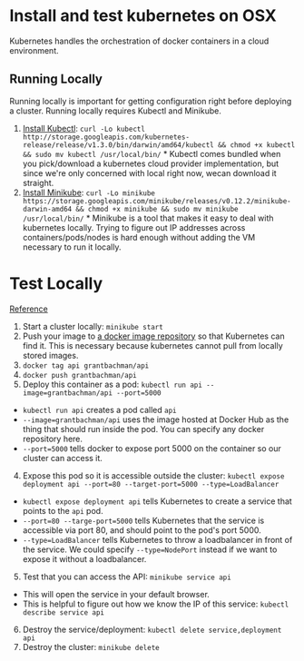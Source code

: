 # Install and test kubernetes on OSX

Kubernetes handles the orchestration of docker containers in a cloud environment.

## Running Locally
Running locally is important for getting configuration right before deploying a cluster. Running locally requires Kubectl and Minikube.

  1. [Install Kubectl](http://kubernetes.io/docs/getting-started-guides/minikube/#install-kubectl): `curl -Lo kubectl http://storage.googleapis.com/kubernetes-release/release/v1.3.0/bin/darwin/amd64/kubectl && chmod +x kubectl && sudo mv kubectl /usr/local/bin/`
    * Kubectl comes bundled when you pick/download a kubernetes cloud provider implementation, but since we're only concerned
    with local right now, wecan download it straight.
  2. [Install Minikube](https://github.com/kubernetes/minikube/releases): `curl -Lo minikube https://storage.googleapis.com/minikube/releases/v0.12.2/minikube-darwin-amd64 && chmod +x minikube && sudo mv minikube /usr/local/bin/`
    * Minikube is a tool that makes it easy to deal with kubernetes locally. Trying to figure out IP addresses across containers/pods/nodes is hard enough without adding the VM necessary to run it locally.

# Test Locally
[Reference](https://github.com/kubernetes/minikube/blob/v0.12.2/README.md)

1. Start a cluster locally: `minikube start`
2. Push your image to [a docker image repository](https://hub.docker.com/) so that Kubernetes can find it. This is necessary because kubernetes cannot pull from locally stored images.
  1. `docker tag api grantbachman/api`
  2. `docker push grantbachman/api`
3. Deploy this container as a pod: `kubectl run api --image=grantbachman/api --port=5000`
  * `kubectl run api` creates a pod called `api`
  * `--image=grantbachman/api` uses the image hosted at Docker Hub as the thing that should run inside the pod. You can specify any docker repository here.
  * `--port=5000` tells docker to expose port 5000 on the container so our cluster can access it.
4. Expose this pod so it is accessible outside the cluster: `kubectl expose deployment api --port=80 --target-port=5000 --type=LoadBalancer`
  * `kubectl expose deployment api` tells Kubernetes to create a service that points to the `api` pod.
  * `--port=80 --targe-port=5000` tells Kubernetes that the service is accessible via port 80, and should point to the pod's port 5000.
  * `--type=LoadBalancer` tells Kubernetes to throw a loadbalancer in front of the service. We could specify `--type=NodePort` instead if we want to expose it without a loadbalancer.
5. Test that you can access the API: `minikube service api`
  * This will open the service in your default browser.
  * This is helpful to figure out how we know the IP of this service: `kubectl describe service api`
6. Destroy the service/deployment: `kubectl delete service,deployment api`
7. Destroy the cluster: `minikube delete`
